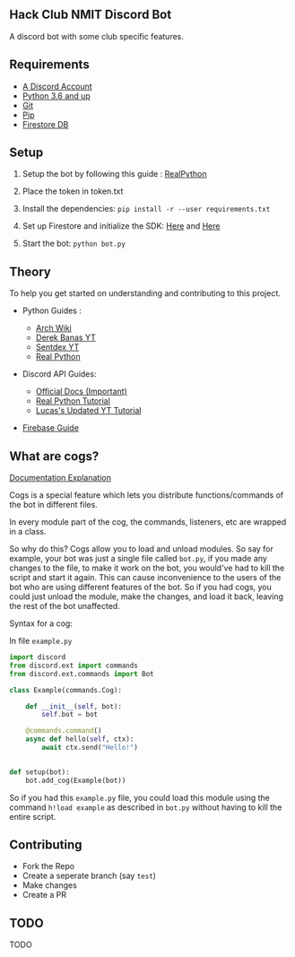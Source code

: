 ## Hack Club NMIT Discord Bot

A discord bot with some club specific features.

## Requirements

- [A Discord Account](https://discordapp.com/)
- [Python 3.6 and up](https://www.python.org/downloads/)
- [Git](https://git-scm.com/downloads) 
- [Pip](https://pypi.org/project/pip/)
- [Firestore DB](https://firebase.google.com/docs/firestore/quickstart)

## Setup 

1. Setup the bot by following this guide : [RealPython](https://realpython.com/how-to-make-a-discord-bot-python/#how-to-make-a-discord-bot-in-the-developer-portal)

2. Place the token in token.txt

3. Install the dependencies:
`pip install -r --user requirements.txt`

4. Set up Firestore and initialize the SDK: [Here](https://firebase.google.com/docs/firestore/quickstart) and [Here](https://firebase.google.com/docs/admin/setup#initialize-sdk)

5. Start the bot: `python bot.py`

## Theory

To help you get started on understanding and contributing to this project.

- Python Guides : 
    - [Arch Wiki](https://wiki.archlinux.org/index.php/Python#See_also)
    - [Derek Banas YT](https://www.youtube.com/watch?v=H1elmMBnykA)
    - [Sentdex YT](https://www.youtube.com/watch?v=eXBD2bB9-RA&list=PLQVvvaa0QuDeAams7fkdcwOGBpGdHpXln)
    - [Real Python](https://realpython.com/)

- Discord API Guides:
    - [Official Docs (Important)](https://discordpy.readthedocs.io/en/latest/index.html)
    - [Real Python Tutorial](https://realpython.com/how-to-make-a-discord-bot-python/)
    - [Lucas's Updated YT Tutorial](https://www.youtube.com/watch?v=nW8c7vT6Hl4&list=PLW3GfRiBCHOhfVoiDZpSz8SM_HybXRPzZ)

- [Firebase Guide](https://firebase.google.com/docs/firestore)

## What are cogs?

[Documentation Explanation](https://discordpy.readthedocs.io/en/latest/ext/commands/cogs.html)

Cogs is a special feature which lets you  distribute functions/commands of the bot in different files.

In every module part of the cog, the commands, listeners, etc are wrapped in a class.

So why do this?
Cogs allow you to load and unload modules.
So say for example, your bot was just a single file called `bot.py`, if you made any changes to the file, to make it work on the bot, you would've had to kill the script and start it again. This can cause inconvenience to the users of the bot who are using different features of the bot.
So if you had cogs, you could just unload the module, make the changes, and load it back, leaving the rest of the bot unaffected.

Syntax for a cog:

In file `example.py`

```py
import discord
from discord.ext import commands
from discord.ext.commands import Bot

class Example(commands.Cog):

    def __init__(self, bot):
        self.bot = bot

    @commands.command()
    async def hello(self, ctx):
        await ctx.send("Hello!")
    

def setup(bot):
    bot.add_cog(Example(bot)) 
```

So if you had this `example.py` file, you could load this module using the command `h!load example` as described in `bot.py` without having to kill the entire script.

## Contributing

- Fork the Repo
- Create a seperate branch (say `test`)
- Make changes
- Create a PR

## TODO
TODO

